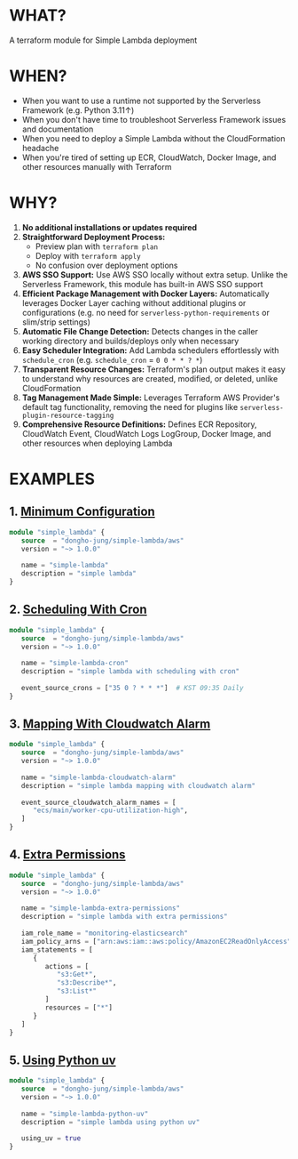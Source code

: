 # WHAT?
A terraform module for Simple Lambda deployment

# WHEN?
- When you want to use a runtime not supported by the Serverless Framework (e.g. Python 3.11↑)
- When you don't have time to troubleshoot Serverless Framework issues and documentation
- When you need to deploy a Simple Lambda without the CloudFormation headache
- When you're tired of setting up ECR, CloudWatch, Docker Image, and other resources manually with Terraform

# WHY?
1. **No additional installations or updates required**
2. **Straightforward Deployment Process:**
    - Preview plan with `terraform plan`
    - Deploy with `terraform apply`
    - No confusion over deployment options
3. **AWS SSO Support:** Use AWS SSO locally without extra setup. Unlike the Serverless Framework, this module has built-in AWS SSO support
4. **Efficient Package Management with Docker Layers:** Automatically leverages Docker Layer caching without additional plugins or configurations (e.g. no need for `serverless-python-requirements` or slim/strip settings)
5. **Automatic File Change Detection:** Detects changes in the caller working directory and builds/deploys only when necessary
6. **Easy Scheduler Integration:** Add Lambda schedulers effortlessly with `schedule_cron` (e.g. `schedule_cron` = `0 0 * * ? *`)
7. **Transparent Resource Changes:** Terraform's plan output makes it easy to understand why resources are created, modified, or deleted, unlike CloudFormation
8. **Tag Management Made Simple:** Leverages Terraform AWS Provider's default tag functionality, removing the need for plugins like `serverless-plugin-resource-tagging`
9. **Comprehensive Resource Definitions:** Defines ECR Repository, CloudWatch Event, CloudWatch Logs LogGroup, Docker Image, and other resources when deploying Lambda

# EXAMPLES
## 1. [Minimum Configuration](./examples/minimum)
```terraform
module "simple_lambda" {
   source  = "dongho-jung/simple-lambda/aws"
   version = "~> 1.0.0"
   
   name = "simple-lambda"
   description = "simple lambda"
}
```

## 2. [Scheduling With Cron](./examples/cron)
```terraform
module "simple_lambda" {
   source  = "dongho-jung/simple-lambda/aws"
   version = "~> 1.0.0"
   
   name = "simple-lambda-cron"
   description = "simple lambda with scheduling with cron"
   
   event_source_crons = ["35 0 ? * * *"]  # KST 09:35 Daily
}
```

## 3. [Mapping With Cloudwatch Alarm](./examples/cloudwatch-alarm)
```terraform
module "simple_lambda" {
   source  = "dongho-jung/simple-lambda/aws"
   version = "~> 1.0.0"
   
   name = "simple-lambda-cloudwatch-alarm"
   description = "simple lambda mapping with cloudwatch alarm"
   
   event_source_cloudwatch_alarm_names = [
      "ecs/main/worker-cpu-utilization-high",
   ]
}
```

## 4. [Extra Permissions](./examples/extra-permissions)
```terraform
module "simple_lambda" {
   source  = "dongho-jung/simple-lambda/aws"
   version = "~> 1.0.0"
   
   name = "simple-lambda-extra-permissions"
   description = "simple lambda with extra permissions"
   
   iam_role_name = "monitoring-elasticsearch"
   iam_policy_arns = ["arn:aws:iam::aws:policy/AmazonEC2ReadOnlyAccess"]
   iam_statements = [
      {
         actions = [
            "s3:Get*",
            "s3:Describe*",
            "s3:List*"
         ]
         resources = ["*"]
      }
   ]
}
```

## 5. [Using Python uv](./examples/python-uv)
```terraform
module "simple_lambda" {
   source  = "dongho-jung/simple-lambda/aws"
   version = "~> 1.0.0"
   
   name = "simple-lambda-python-uv"
   description = "simple lambda using python uv"
   
   using_uv = true
}
```
